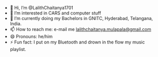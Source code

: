- 👋 Hi, I’m @LalithChaitanya1701
- 👀 I’m interested in CARS and computer stuff
- 🌱 I’m currently doing my Bachelors in GNITC, Hyderabad, Telangana, India.
- 📫 How to reach me: e-mail me lalithchaitanya.mulapala@gmail.com
- 😄 Pronouns: he/him
- ⚡ Fun fact: I put on my Bluetooth and drown in the flow my music playlist.

<!---
LalithChaitanya1701/LalithChaitanya1701 is a ✨ special ✨ repository because its `README.md` (this file) appears on your GitHub profile.
You can click the Preview link to take a look at your changes.
--->
